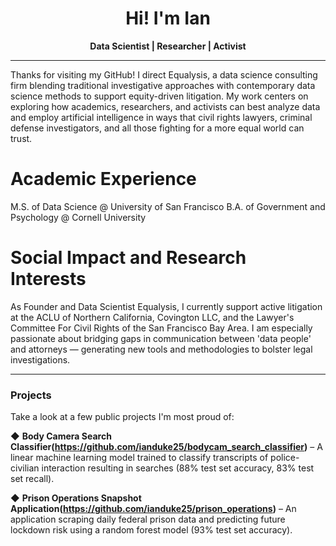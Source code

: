 <h1 align="center">Hi! I'm Ian</h1>
<p align="center">
  <strong>Data Scientist | Researcher | Activist</strong>  
</p>

---
Thanks for visiting my GitHub! I direct Equalysis, a data science consulting firm blending traditional investigative approaches with contemporary data science methods to support equity-driven litigation. My work centers on exploring how academics, researchers, and activists can best analyze data and employ artificial intelligence in ways that civil rights lawyers, criminal defense investigators, and all those fighting for a more equal world can trust. 

# **Academic Experience**

M.S. of Data Science @ University of San Francisco
B.A. of Government and Psychology @ Cornell University
  
# **Social Impact and Research Interests**

As Founder and Data Scientist Equalysis, I currently support active litigation at the ACLU of Northern California, Covington LLC, and the Lawyer's Committee For Civil Rights of the San Francisco Bay Area. I am especially passionate about bridging gaps in communication between 'data people' and attorneys — generating new tools and methodologies to bolster legal investigations.

---
### **Projects**
Take a look at a few public projects I'm most proud of:

◆ **Body Camera Search Classifier(https://github.com/ianduke25/bodycam_search_classifier)** – A linear machine learning model trained to classify transcripts of police-civilian interaction resulting in searches (88% test set accuracy, 83% test set recall).

◆ **Prison Operations Snapshot Application(https://github.com/ianduke25/prison_operations)** – An application scraping daily federal prison data and predicting future lockdown risk using a random forest model (93% test set accuracy).
